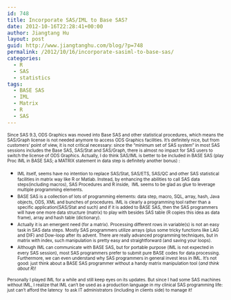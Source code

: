 ```yaml
---
id: 748
title: Incorporate SAS/IML to Base SAS?
date: 2012-10-16T22:28:41+00:00
author: Jiangtang Hu
layout: post
guid: http://www.jiangtanghu.com/blog/?p=748
permalink: /2012/10/16/incorporate-sasiml-to-base-sas/
categories:
  - R
  - SAS
  - statistics
tags:
  - BASE SAS
  - IML
  - Matrix
  - R
  - SAS
---
```

<font size="1">Since SAS 9.3, ODS Graphics was moved into Base SAS and other statistical procedures, which means the SAS/Graph license is not needed anymore to access ODS Graphics facilities. It’s definitely nice, but from customers’ point of view, it is not critical necessary: since the “minimum set of SAS system” in most SAS sessions includes the Base SAS, SAS/Stat and SAS/Graph, there is almost no impact for SAS users to switch the license of ODS Graphics. Actually, I do think SAS/IML is better to be included in BASE SAS (play Proc IML in BASE SAS; a MATRIX statement in data step is definitely another bonus) :</font>

  * <font size="1">IML itself, seems have no intention to replace SAS/Stat, SAS/ETS, SAS/QC and other SAS statistical facilities in matrix way like R or Matlab. Instead, by enhancing the abilities to call SAS data steps(including macros), SAS Procedures and R inside,&#160; IML seems to be glad as glue to leverage multiple programming elements. </font>
  * <font size="1">BASE SAS is a collection of lots of programming elements: data step, macro, SQL, array, hash, Java objects, ODS, XML and bunches of procedures. IML is clearly a programming tool rather than a specific application(SAS/Stat and such) and if it is added to BASE SAS, then the SAS programmers&#160; will have one more data structure (matrix) to play with besides SAS table (R copies this idea as data frame), array and hash table (dictionary).</font>
  * <font size="1">Actually it is an emergent need (for a matrix). Processing different rows in variable(s) is not an easy task in SAS data steps. Mostly SAS programmers utilize arrays (plus some tricky functions like LAG and DIF) and Dow-loop after its advent. There are really advanced programming techniques, but in matrix with index, such manipulation is pretty easy and straightforward (and saving your loops).</font>
  * <font size="1">Although IML can communicate with BASE SAS, but for portable purpose (IML is not expected in every SAS session), most SAS programmers prefer to submit pure BASE codes for data processing. Furthermore, we can even understand why SAS programmers in general invest less in IML. It’s not good: just think about a BASE SAS programmer without a handy matrix manipulation tool (<em>and think about R</em>)!</font>

<font size="1">Personally I played IML for a while and still keep eyes on its updates. But since I had some SAS machines without IML, I realize that IML can’t be used as a production language in my clinical SAS programming life: just can’t afford the latency&#160; to ask IT administrators (including in clients side) to manage it!</font>